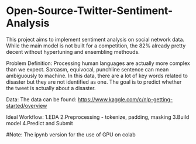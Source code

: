 # Open-Source-Twitter-Sentiment-Analysis
This project aims to implement sentiment analysis on social network data. While the main model is not built for a competition, the 82% already pretty decent without
hypertuning and ensembling methouds.

Problem Definition:
Processing human languages are actually more complex than we expect. Sarcasm, equivocal, punchline sentence can mean ambiguously to machine. In this data, there are
a lot of key words related to disaster but they are not identified as one. The goal is to predict whether the tweet is actually about a disaster.

Data:
The data can be found: https://www.kaggle.com/c/nlp-getting-started/overview

Ideal Workflow:
1.EDA
2.Preprocessing - tokenize, padding, masking
3.Build model
4.Predict and Submit


#Note: The ipynb version for the use of GPU on colab
